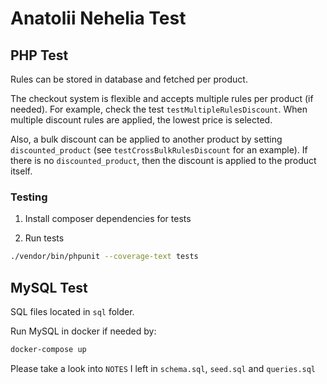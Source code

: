 # Anatolii Nehelia Test

## PHP Test

Rules can be stored in database and fetched per product.

The checkout system is flexible and accepts multiple rules per product (if needed). For example, check the test `testMultipleRulesDiscount`. When multiple discount rules are applied, the lowest price is selected.

Also, a bulk discount can be applied to another product by setting `discounted_product` (see `testCrossBulkRulesDiscount` for an example). If there is no `discounted_product`, then the discount is applied to the product itself.

### Testing

1. Install composer dependencies for tests

2. Run tests

```bash
./vendor/bin/phpunit --coverage-text tests
```

## MySQL Test

SQL files located in `sql` folder.

Run MySQL in docker if needed by:

```bash
docker-compose up
```

Please take a look into `NOTES` I left in `schema.sql`, `seed.sql` and `queries.sql`
